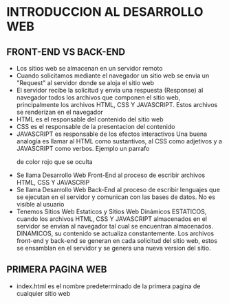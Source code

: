 # INTRODUCCION AL DESARROLLO WEB

## FRONT-END VS BACK-END

- Los sitios web se almacenan en un servidor remoto
- Cuando solicitamos mediante el navegador un sitio web se envia un "Request" al servidor donde se aloja el sitio web
- El servidor recibe la solicitud y envia una respuesta (Response) al navegador todos los archivos que componen el sitio web, principalmente los archivos HTML, CSS Y JAVASCRIPT. Estos archivos se renderizan en el navegador
- HTML es el responsable del contenido del sitio web
- CSS es el responsable de la presentacion del contenido
- JAVASCRIPT es responsable de los efectos interactivos
  Una buena analogía es llamar al HTML como sustantivos, al CSS como adjetivos y a JAVASCRIPT como verbos.
  Ejemplo un parrafo <p> de color rojo que se oculta
- Se llama Desarrollo Web Front-End al proceso de escribir archivos HTML, CSS Y JAVASCRIP
- Se llama Desarrollo Web Back-End al proceso de escribir lenguajes que se ejecutan en el servidor y comunican con las bases de datos. No es visible al usuario
- Tenemos Sitios Web Estaticos y Sitios Web Dinámicos
  ESTATICOS, cuando los archivos HTML, CSS Y JAVASCRIPT almacenados en el servidor se envian al navegador tal cual se encuentran almacenados.
  DINAMICOS, su contenido se actualiza constantemente. Los archivos front-end y back-end se generan en cada solicitud del sitio web, estos se ensamblan en el servidor y se genera una nueva version del sitio.

## PRIMERA PAGINA WEB

- index.html es el nombre predeterminado de la primera pagina de cualquier sitio web

